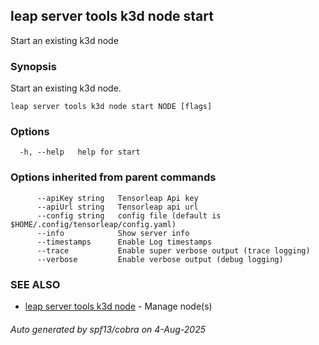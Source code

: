 ## leap server tools k3d node start

Start an existing k3d node

### Synopsis

Start an existing k3d node.

```
leap server tools k3d node start NODE [flags]
```

### Options

```
  -h, --help   help for start
```

### Options inherited from parent commands

```
      --apiKey string   Tensorleap Api key
      --apiUrl string   Tensorleap api url
      --config string   config file (default is $HOME/.config/tensorleap/config.yaml)
      --info            Show server info
      --timestamps      Enable Log timestamps
      --trace           Enable super verbose output (trace logging)
      --verbose         Enable verbose output (debug logging)
```

### SEE ALSO

* [leap server tools k3d node](leap_server_tools_k3d_node.md)	 - Manage node(s)

###### Auto generated by spf13/cobra on 4-Aug-2025
